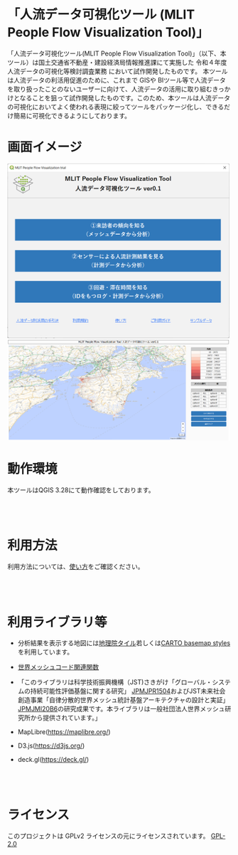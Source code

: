 「人流データ可視化ツール (MLIT People Flow Visualization Tool)」
====

「人流データ可視化ツール(MLIT People Flow Visualization Tool)」（以下、本ツール）は国土交通省不動産・建設経済局情報推進課にて実施した 令和４年度人流データの可視化等検討調査業務 において試作開発したものです。
本ツールは人流データの利活用促進のために、これまで GISや BIツール等で人流データを取り扱ったことのないユーザーに向けて、人流データの活用に取り組むきっかけとなることを狙って試作開発したものです。このため、本ツールは人流データの可視化においてよく使われる表現に絞ってツールをパッケージ化し、できるだけ簡易に可視化できるようにしております。

# 画面イメージ
<img width="500" src="./image/use001.png">
<img width="500" src="./image/use002.png">


# 動作環境
本ツールはQGIS 3.28にて動作確認をしております。
## <BR>

# 利用方法
利用方法については、[使い方](document/howtouse.pdf)をご確認ください。
## <BR>

# 利用ライブラリ等
- 分析結果を表示する地図には[地理院タイル](https://www.gsi.go.jp/kikakuchousei/kikakuchousei40182.html)若しくは[CARTO basemap styles](https://github.com/CartoDB/basemap-styles)を利用しています。

- [世界メッシュコード関連関数](https://www.fttsus.org/worldgrids/ja/our_library/)
 
- 「このライブラリは科学技術振興機構（JST)さきがけ「グローバル・システムの持続可能性評価基盤に関する研究」 [JPMJPR1504](https://projectdb.jst.go.jp/grant/JST-PROJECT-15655008/)およびJST未来社会創造事業「自律分散的世界メッシュ統計基盤アーキテクチャの設計と実証」[JPMJMI20B6](https://projectdb.jst.go.jp/grant/JST-PROJECT-20336716/)の研究成果です。本ライブラリは一般社団法人世界メッシュ研究所から提供されています。」


- MapLibre(https://maplibre.org/)
- D3.js(https://d3js.org/)
- deck.gl(https://deck.gl/)

## <BR>

# ライセンス
このプロジェクトは GPLv2 ライセンスの元にライセンスされています。
[GPL-2.0](https://www.gnu.org/licenses/old-licenses/gpl-2.0.txt)


